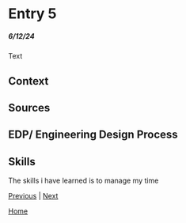 # Entry 5
##### 6/12/24

Text
## Context


## Sources



## EDP/ Engineering Design Process


## Skills

The skills i have learned is to manage my time




[Previous](entry04.md) | [Next](entry06.md)

[Home](../README.md)